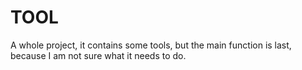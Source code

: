 # TOOL
A whole project, it contains some tools, but the main function is last, because I am not sure what it needs to do.
